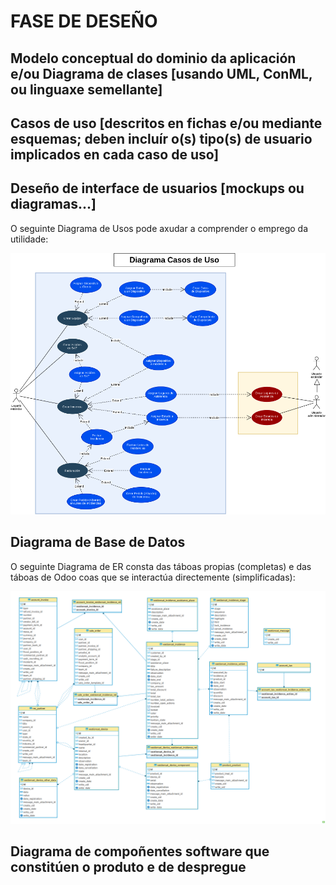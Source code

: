 # FASE DE DESEÑO

## Modelo conceptual do dominio da aplicación e/ou Diagrama de clases [usando UML, ConML, ou linguaxe semellante]

## Casos de uso [descritos en fichas e/ou mediante esquemas; deben incluír o(s) tipo(s) de usuario implicados en cada caso de uso]

## Deseño de interface de usuarios [mockups ou diagramas...]

O seguinte Diagrama de Usos pode axudar a comprender o emprego da utilidade:

![Diagrama_uso]

## Diagrama de Base de Datos

O seguinte Diagrama de ER consta das táboas propias (completas) e das táboas de Odoo coas que se interactúa directemente (simplificadas):

![ER_Diagram]

## Diagrama de compoñentes software que constitúen o produto e de despregue


[//]: # (Listado dos links empregados)

   <!-- Enlaces proxecto -->

   [Diagrama_uso]: <doc/img/4_desenho/Diagrama_usos.png>

   [ER_Diagram]: <doc/img/4_desenho/ER_Diagram.png>